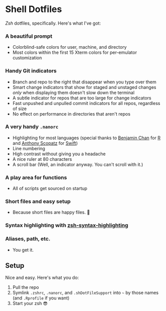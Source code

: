 # Shell Dotfiles

*Zsh* dotfiles, specifically. Here's what I've got:

### A beautiful prompt

- Colorblind-safe colors for user, machine, and directory
- Most colors within the first 15 Xterm colors for per-emulator customization

### Handy Git indicators

- Branch and repo to the right that  disappear when you type over them
- Smart change indicators that show for staged and unstaged changes *only* when displaying them doesn't slow down the terminal
- A subtle indicator for repos that are too large for change indicators
- Fast unpushed and unpulled commit indicators for all repos, regardless of size
- No effect on performance in directories that aren't repos

### A very handy `.nanorc`

- Highlighting for most languages (special thanks to [Benjamin Chan](https://gist.github.com/benjamin-chan) for [R](https://gist.github.com/benjamin-chan/4ef37955eabf5fa8b9e70053c80b7d76#file-r-nanorc) and [Anthony Scopatz](https://github.com/scopatz) for [Swift](https://github.com/scopatz/nanorc/blob/master/swift.nanorc))
- Line numbering
- High contrast without giving you a headache
- A nice ruler at 80 characters
- A scroll bar (Well, an indicator anyway. You can't scroll with it.)

### A play area for functions

- All of scripts get sourced on startup

### Short files and easy setup

- Because short files are happy files. 🙂

### Syntax highlighting with [zsh-syntax-highlighting](https://github.com/zsh-users/zsh-syntax-highlighting)

### Aliases, path, etc.

- You get it.

## Setup

Nice and easy. Here's what you do:

1. Pull the repo
2. Symlink `.zshrc`, `.nanorc`, and `.shDotFileSupport` into `~` by those names (and `.Rprofile` if you want)
3. Start your zsh 😎
